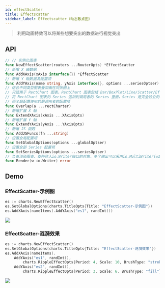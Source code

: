 ```yaml
---
id: effectScatter
title: Effectscatter
sidebar_label: Effectscatter（动态散点图）
---
```


> 利用动画特效可以将某些想要突出的数据进行视觉突出

## API
```go
// // 实例化图表
func NewEffectScatter(routers ...RouterOpts) *EffectScatter
// 新增 X 轴数据
func AddXAxis(xAxis interface{}) *EffectScatter
// 新增 Y 轴数据及配置项
func AddYAxis(name string, yAxis interface{}, options ...seriesOptser) *EffectScatter
// 结合不同类型图表叠加画在同张图上
// 只适用于 RectChart 图表，RectChart 图表包括 Bar/BoxPlot/Line/Scatter/EffectScatter/Kline/HeatMap
// 将 RectChart 图表的 Series 追加到调用者的 Series 里面，Series 是完全独立的
// 而全局配置使用的是调用者的配置项
func Overlap(a ...rectCharter)
// 新增扩展 X 轴
func ExtendXAxis(xAxis ...XAxisOpts)
// 新增扩展 Y 轴
func ExtendYAxis(yAxis ...YAxisOpts)
// 新增 JS 函数
func AddJSFuncs(fn ...string)
// 设置全局配置项
func SetGlobalOptions(options ...globalOptser)
// 设置全部 Series 配置项
func SetSeriesOptions(options ...seriesOptser)
// 负责渲染图表，支持传入io.Writer接口的对象，多个输出可以采用io.MultiWriter(w1, w2, w3)
func Render(w io.Writer) error
```

## Demo

### EffectScatter-示例图
```go
es := charts.NewEffectScatter()
es.SetGlobalOptions(charts.TitleOpts{Title: "EffectScatter-示例图"})
es.AddXAxis(nameItems).AddYAxis("es1", randInt())
```
![](https://user-images.githubusercontent.com/19553554/52535290-4b611800-2d87-11e9-8bf2-b43a54a3bda8.png)


### EffectScatter-涟漪效果
```go
es := charts.NewEffectScatter()
es.SetGlobalOptions(charts.TitleOpts{Title: "EffectScatter-涟漪效果"})
es.AddXAxis(nameItems).
    AddYAxis("es1", randInt(), 
        charts.RippleEffectOpts{Period: 4, Scale: 10, BrushType: "stroke"}).
    AddYAxis("es2", randInt(), 
        charts.RippleEffectOpts{Period: 3, Scale: 6, BrushType: "fill"})
```
![](https://user-images.githubusercontent.com/19553554/52332354-4f163700-2a35-11e9-837e-b45f8ed1b371.gif)
